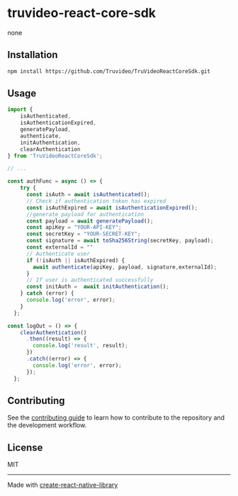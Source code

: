 # truvideo-react-core-sdk

none

## Installation

```sh
npm install https://github.com/Truvideo/TruVideoReactCoreSdk.git
```

## Usage


```js
import {
    isAuthenticated,
    isAuthenticationExpired,
    generatePayload,
    authenticate,
    initAuthentication,
    clearAuthentication
} from 'TruVideoReactCoreSdk';

// ...

const authFunc = async () => {
    try {
      const isAuth = await isAuthenticated();
      // Check if authentication token has expired
      const isAuthExpired = await isAuthenticationExpired();
      //generate payload for authentication
      const payload = await generatePayload();
      const apiKey = "YOUR-API-KEY";
      const secretKey = "YOUR-SECRET-KEY";
      const signature = await toSha256String(secretKey, payload);
      const externalId = ""
      // Authenticate user
      if (!isAuth || isAuthExpired) {
        await authenticate(apiKey, payload, signature,externalId);
      }
      // If user is authenticated successfully
      const initAuth =  await initAuthentication();
    } catch (error) {
      console.log('error', error);
    }
  };

const logOut = () => {
    clearAuthentication()
      .then((result) => {
        console.log('result', result);
      })
      .catch((error) => {
        console.log('error', error);
      });
  };


```


## Contributing

See the [contributing guide](CONTRIBUTING.md) to learn how to contribute to the repository and the development workflow.

## License

MIT

---

Made with [create-react-native-library](https://github.com/callstack/react-native-builder-bob)
